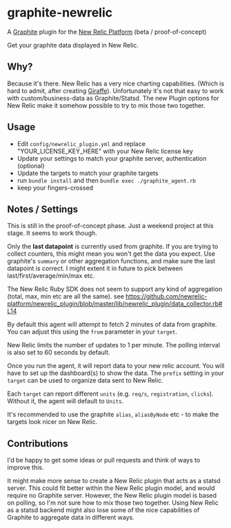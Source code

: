 # graphite-newrelic

A [Graphite](https://github.com/graphite-project/graphite-web) plugin for the [New Relic
Platform](http://newrelic.com/platform) (beta / proof-of-concept)

Get your graphite data displayed in New Relic.

## Why?

Because it's there.
New Relic has a very nice charting capabilities. (Which is hard to admit, after creating
[Giraffe](http://giraffe.kenhub.com/)). Unfortunately it's not that easy to work with custom/business-data as Graphite/Statsd. The new Plugin options for New Relic make it somehow possible to try to mix those two together.

## Usage

* Edit `config/newrelic_plugin.yml` and replace "YOUR_LICENSE_KEY_HERE" with your New Relic license key
* Update your settings to match your graphite server, authentication (optional)
* Update the targets to match your graphite targets
* run `bundle install` and then `bundle exec ./graphite_agent.rb`
* keep your fingers-crossed

## Notes / Settings

This is still in the proof-of-concept phase. Just a weekend project at this stage. It seems to work though.

Only the **last datapoint** is currently used from graphite. If you are trying to collect counters, this might mean you won't get the data you expect. Use graphite's `summary` or other aggregation functions, and make sure the last datapoint is correct. I might extent it in future to pick between last/first/average/min/max etc.

The New Relic Ruby SDK does not seem to support any kind of aggregation (total, max, min etc are all the same). see https://github.com/newrelic-platform/newrelic_plugin/blob/master/lib/newrelic_plugin/data_collector.rb#L14

By default this agent will attempt to fetch 2 minutes of data from graphite. You can adjust this using the `from` parameter in your `target`.

New Relic limits the number of updates to 1 per minute. The polling interval is also set to 60 seconds by default.

Once you run the agent, it will report data to your new relic account. You will have to set up the dashboard(s) to show the data. The `prefix` setting in your `target` can be used to organize data sent to New Relic.

Each `target` can report different `units` (e.g. `req/s`, `registration`, `clicks`). Without it, the agent will default to `Units`.

It's recommended to use the graphite `alias`, `aliasByNode` etc - to make the targets look nicer on New Relic.

## Contributions

I'd be happy to get some ideas or pull requests and think of ways to improve this. 

It might make more sense to create a New Relic plugin that acts as a statsd server. This could fit better within the New Relic plugin model, and would require no Graphite server. However, the New Relic plugin model is based on polling, so I'm not sure how to mix those two together. Using New Relic as a statsd backend might also lose some of the nice capabilities of Graphite to aggregate data in different ways.
